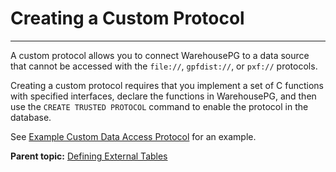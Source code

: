 # Creating a Custom Protocol
---

A custom protocol allows you to connect WarehousePG to a data source that cannot be accessed with the `file://`, `gpfdist://`, or `pxf://` protocols.

Creating a custom protocol requires that you implement a set of C functions with specified interfaces, declare the functions in WarehousePG, and then use the `CREATE TRUSTED PROTOCOL` command to enable the protocol in the database.

See [Example Custom Data Access Protocol](../load/topics/g-example-custom-data-access-protocol.html) for an example.

**Parent topic:** [Defining External Tables](../external/external-tables.html)

